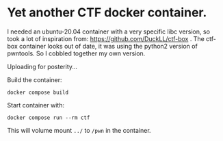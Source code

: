 # Yet another CTF docker container.
I needed an ubuntu-20.04 container with a very specific libc version, so took a lot of inspiration from: https://github.com/DuckLL/ctf-box .
The ctf-box container looks out of date, it was using the python2 version of pwntools. So I cobbled together my own version.

Uploading for posterity...

Build the container:
```
docker compose build
```

Start container with:
```
docker compose run --rm ctf
```

This will volume mount `../` to `/pwn` in the container. 
